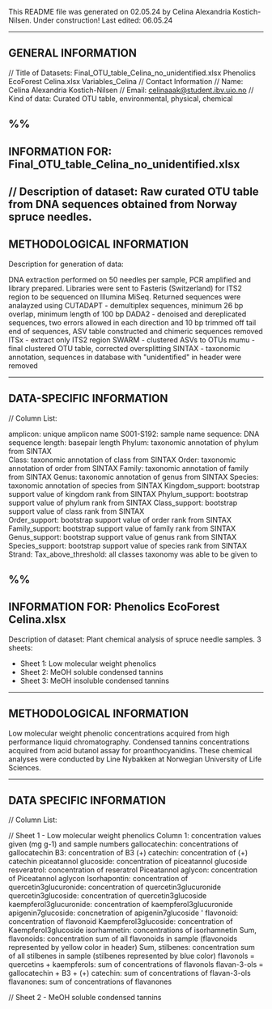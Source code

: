 This README file was generated on 02.05.24 by Celina Alexandria Kostich-Nilsen. 
Under construction! Last edited: 06.05.24

--------------------
GENERAL INFORMATION
--------------------
// Title of Datasets: Final_OTU_table_Celina_no_unidentified.xlsx
                      Phenolics EcoForest Celina.xlsx 
                      Variables_Celina 
// Contact Information 
	// Name: Celina Alexandria Kostich-Nilsen 
	// Email: celinaaak@student.ibv.uio.no 
// Kind of data: Curated OTU table, environmental, physical, chemical 

%%
-------------------------------------------------------------
INFORMATION FOR: Final_OTU_table_Celina_no_unidentified.xlsx
-------------------------------------------------------------
// Description of dataset: 
Raw curated OTU table from DNA sequences obtained from Norway spruce needles. 
---------------------------
METHODOLOGICAL INFORMATION 
---------------------------
Description for generation of data: 

DNA extraction performed on 50 needles per sample, PCR amplified and library prepared. 
Libraries were sent to Fasteris (Switzerland) for ITS2 region to be sequenced on Illumina MiSeq. 
Returned sequences were analayzed using 
CUTADAPT - demultiplex sequences, minimum 26 bp overlap, minimum length of 100 bp 
DADA2 - denoised and dereplicated sequences, two errors allowed in each direction and 
10 bp trimmed off tail end of sequences, ASV table constructed and chimeric sequences removed
ITSx - extract only ITS2 region 
SWARM - clustered ASVs to OTUs
mumu - final clustered OTU table, corrected oversplitting 
SINTAX - taxonomic annotation, sequences in database with "unidentified" in header were removed

---------------------------
DATA-SPECIFIC INFORMATION 
---------------------------

// Column List: 

amplicon: unique amplicon name 
S001-S192: sample name 
sequence: DNA sequence 
length: basepair length 
Phylum: taxonomic annotation of phylum from SINTAX  
Class: taxonomic annotation of class from SINTAX 
Order: taxonomic annotation of order from SINTAX 
Family: taxonomic annotation of family from SINTAX 
Genus: taxonomic annotation of genus from SINTAX 
Species: taxonomic annotation of species from SINTAX 
Kingdom_support: bootstrap support value of kingdom rank from SINTAX 
Phylum_support: bootstrap support value of phylum rank from SINTAX 
Class_support: bootstrap support value of class rank from SINTAX  
Order_support: bootstrap support value of order rank from SINTAX
Family_support: bootstrap support value of family rank from SINTAX
Genus_support: bootstrap support value of genus rank from SINTAX
Species_support: bootstrap support value of species rank from SINTAX
Strand: 
Tax_above_threshold: all classes taxonomy was able to be given to 

%%
--------------------------------------------------
INFORMATION FOR: Phenolics EcoForest Celina.xlsx 
--------------------------------------------------
Description of dataset: Plant chemical analysis of spruce needle samples. 
3 sheets:
- Sheet 1: Low molecular weight phenolics
- Sheet 2: MeOH soluble condensed tannins
- Sheet 3: MeOH insoluble condensed tannins
 
-----------------------------
METHODOLOGICAL INFORMATION
-----------------------------
Low molecular weight phenolic concentrations acquired from high performance liquid chromatography. 
Condensed tannins concentrations acquired from acid butanol assay for proanthocyanidins. 
These chemical analyses were conducted by Line Nybakken at Norwegian University of Life Sciences. 

-----------------------------
DATA SPECIFIC INFORMATION
-----------------------------
// Column List: 

// Sheet 1 - Low molecular weight phenolics 
Column 1: concentration values given (mg g-1) and sample numbers 
gallocatechin: concentrations of gallocatechin 
B3: concentration of B3 
(+) catechin: concentration of (+) catechin 
piceatannol glucoside: concentration of piceatannol glucoside
resveratrol: concentration of reseratrol 
Piceatannol aglycon: concentration of Piceatannol aglycon
Isorhapontin: concentration of 
quercetin3glucuronide: concentration of quercetin3glucuronide
quercetin3glucoside: concentration of quercetin3glucoside
kaempferol3glucuronide: concentration of kaempferol3glucuronide 
apigenin7glucoside: concnetration of apigenin7glucoside '
flavonoid: concentration of flavonoid 
Kaempferol3glucoside: concentration of Kaempferol3glucoside 
isorhamnetin: concentrations of isorhamnetin 
Sum, flavonoids: concentration sum of all flavonoids in sample (flavonoids represented by yellow color in header) 
Sum, stilbenes: concentration sum of all stilbenes in sample (stilbenes represented by blue color) 
flavonols = quercetins + kaempferols: sum of concentrations of flavonols 
flavan-3-ols = gallocatechin + B3 + (+) catechin: sum of concentrations of flavan-3-ols 
flavanones: sum of concentrations of flavanones 

// Sheet 2 - MeOH soluble condensed tannins 











